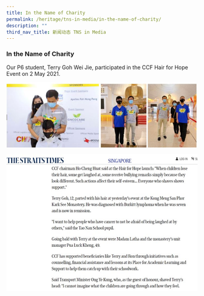 ```yaml
---
title: In the Name of Charity
permalink: /heritage/tns-in-media/in-the-name-of-charity/
description: ""
third_nav_title: 新闻动态 TNS in Media
---
```

### In the Name of Charity

Our P6 student, Terry Goh Wei Jie, participated in the CCF Hair for Hope Event on 2 May 2021.

![in-the-name-of-charity](/images/Heritage/TNS%20in%20Media/img_in-the-name-of-charity.JPG)

![in-the-name-of-charity-2](/images/Heritage/TNS%20in%20Media/img_in-the-name-of-charity_2.jpg)
